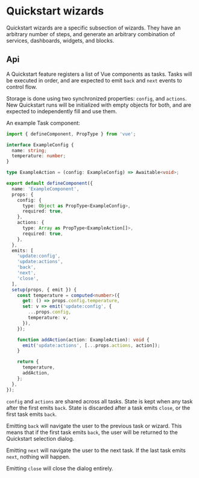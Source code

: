 # Quickstart wizards

Quickstart wizards are a specific subsection of wizards.
They have an arbitrary number of steps, and generate an arbitrary combination of services, dashboards, widgets, and blocks.

## Api

A Quickstart feature registers a list of Vue components as tasks.
Tasks will be executed in order, and are expected to emit `back` and `next` events to control flow.

Storage is done using two synchronized properties: `config`, and `actions`.
New Quickstart runs will be initialized with empty objects for both, and are expected to independently fill and use them.

An example Task component:

```ts
import { defineComponent, PropType } from 'vue';

interface ExampleConfig {
  name: string;
  temperature: number;
}

type ExampleAction = (config: ExampleConfig) => Awaitable<void>;

export default defineComponent({
  name: 'ExampleComponent',
  props: {
    config: {
      type: Object as PropType<ExampleConfig>,
      required: true,
    },
    actions: {
      type: Array as PropType<ExampleAction[]>,
      required: true,
    },
  },
  emits: [
    'update:config',
    'update:actions',
    'back',
    'next',
    'close',
  ],
  setup(props, { emit }) {
    const temperature = computed<number>({
      get: () => props.config.temperature,
      set: v => emit('update:config', {
        ...props.config,
        temperature: v,
      }),
    });

    function addAction(action: ExampleAction): void {
      emit('update:actions', [...props.actions, action]);
    }

    return {
      temperature,
      addAction,
    };
  },
});
```

`config` and `actions` are shared across all tasks.
State is kept when any task after the first emits `back`.
State is discarded after a task emits `close`, or the first task emits `back`.

Emitting `back` will navigate the user to the previous task or wizard.
This means that if the first task emits `back`, the user will be returned to the Quickstart selection dialog.

Emitting `next` will navigate the user to the next task.
If the last task emits `next`, nothing will happen.

Emitting `close` will close the dialog entirely.
